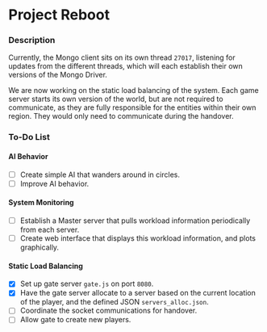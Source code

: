 # Project Reboot
### Description
Currently, the Mongo client sits on its own thread `27017`, listening for updates from the different threads, which will each establish their own versions of the Mongo Driver.

We are now working on the static load balancing of the system. Each game server starts its own version of the world, but are not required to communicate, as they are fully responsible for the entities within their own region. They would only need to communicate during the handover.

### To-Do List
#### AI Behavior
-[ ] Create simple AI that wanders around in circles.
-[ ] Improve AI behavior.
#### System Monitoring
-[ ] Establish a Master server that pulls workload information periodically from each server.
-[ ] Create web interface that displays this workload information, and plots graphically.

#### Static Load Balancing
-[x] Set up gate server `gate.js` on port `8080`.
-[x] Have the gate server allocate to a server based on the current location of the player, and the defined JSON `servers_alloc.json`.
-[ ] Coordinate the socket communications for handover.
-[ ] Allow gate to create new players.